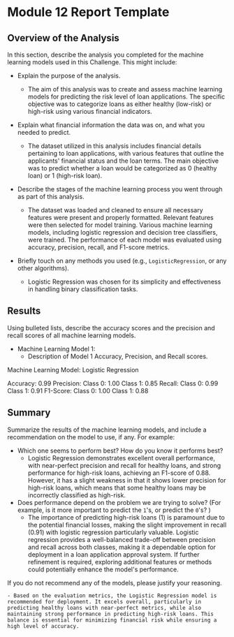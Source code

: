 # Module 12 Report Template

## Overview of the Analysis

In this section, describe the analysis you completed for the machine learning models used in this Challenge. This might include:

* Explain the purpose of the analysis.
    - The aim of this analysis was to create and assess machine learning models for predicting the risk level of loan applications. The specific objective was to categorize loans as either healthy (low-risk) or high-risk using various financial indicators.

* Explain what financial information the data was on, and what you needed to predict.
    - The dataset utilized in this analysis includes financial details pertaining to loan applications, with various features that outline the applicants' financial status and the loan terms. The main objective was to predict whether a loan would be categorized as 0 (healthy loan) or 1 (high-risk loan).

* Describe the stages of the machine learning process you went through as part of this analysis.
    - The dataset was loaded and cleaned to ensure all necessary features were present and properly formatted. Relevant features were then selected for model training. Various machine learning models, including logistic regression and decision tree classifiers, were trained. The performance of each model was evaluated using accuracy, precision, recall, and F1-score metrics.

* Briefly touch on any methods you used (e.g., `LogisticRegression`, or any other algorithms).
    - Logistic Regression was chosen for its simplicity and effectiveness in handling binary classification tasks.

## Results

Using bulleted lists, describe the accuracy scores and the precision and recall scores of all machine learning models.

* Machine Learning Model 1:
    * Description of Model 1 Accuracy, Precision, and Recall scores.

Machine Learning Model: Logistic Regression

Accuracy: 0.99
Precision:
Class 0: 1.00
Class 1: 0.85
Recall:
Class 0: 0.99
Class 1: 0.91
F1-Score:
Class 0: 1.00
Class 1: 0.88

## Summary

Summarize the results of the machine learning models, and include a recommendation on the model to use, if any. For example:

* Which one seems to perform best? How do you know it performs best?
    - Logistic Regression demonstrates excellent overall performance, with near-perfect precision and recall for healthy loans, and strong performance for high-risk loans, achieving an F1-score of 0.88. However, it has a slight weakness in that it shows lower precision for high-risk loans, which means that some healthy loans may be incorrectly classified as high-risk.
* Does performance depend on the problem we are trying to solve? (For example, is it more important to predict the `1`'s, or predict the `0`'s? )
    - The importance of predicting high-risk loans (1) is paramount due to the potential financial losses, making the slight improvement in recall (0.91) with logistic regression particularly valuable. Logistic regression provides a well-balanced trade-off between precision and recall across both classes, making it a dependable option for deployment in a loan application approval system. If further refinement is required, exploring additional features or methods could potentially enhance the model's performance.

If you do not recommend any of the models, please justify your reasoning.

    - Based on the evaluation metrics, the Logistic Regression model is recommended for deployment. It excels overall, particularly in predicting healthy loans with near-perfect metrics, while also maintaining strong performance in predicting high-risk loans. This balance is essential for minimizing financial risk while ensuring a high level of accuracy.
